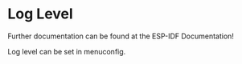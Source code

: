 # Log Level 

Further documentation can be found at the ESP-IDF Documentation!

Log level can be set in menuconfig.